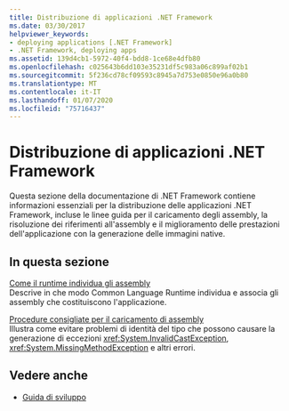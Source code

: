 ```yaml
---
title: Distribuzione di applicazioni .NET Framework
ms.date: 03/30/2017
helpviewer_keywords:
- deploying applications [.NET Framework]
- .NET Framework, deploying apps
ms.assetid: 139d4cb1-5972-40f4-bdd8-1ce68e4dfb80
ms.openlocfilehash: c025643b6dd103e35231df5c983a06c899af02b1
ms.sourcegitcommit: 5f236cd78cf09593c8945a7d753e0850e96a0b80
ms.translationtype: MT
ms.contentlocale: it-IT
ms.lasthandoff: 01/07/2020
ms.locfileid: "75716437"
---
```

# <a name="deploying-net-framework-applications"></a>Distribuzione di applicazioni .NET Framework
Questa sezione della documentazione di .NET Framework contiene informazioni essenziali per la distribuzione delle applicazioni .NET Framework, incluse le linee guida per il caricamento degli assembly, la risoluzione dei riferimenti all'assembly e il miglioramento delle prestazioni dell'applicazione con la generazione delle immagini native.  
  
## <a name="in-this-section"></a>In questa sezione  
 [Come il runtime individua gli assembly](how-the-runtime-locates-assemblies.md)  
 Descrive in che modo Common Language Runtime individua e associa gli assembly che costituiscono l'applicazione.  
  
 [Procedure consigliate per il caricamento di assembly](best-practices-for-assembly-loading.md)  
 Illustra come evitare problemi di identità del tipo che possono causare la generazione di eccezioni <xref:System.InvalidCastException>, <xref:System.MissingMethodException> e altri errori.  
  
## <a name="see-also"></a>Vedere anche

- [Guida di sviluppo](../development-guide.md)
